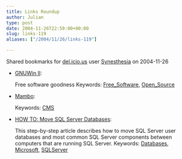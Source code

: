 ```yaml
---
title: Links Roundup
author: Julian
type: post
date: 2004-11-26T22:59:00+00:00
slug: links-119 
aliases: ["/2004/11/26/links-119"]

---
```

Shared bookmarks for [del.icio.us][1] user  [Synesthesia][2] on 2004-11-26

  * [GNUWin II][3]:
  
    Free software goodness Keywords: [Free_Software][4], [Open_Source][5]
  * [Mambo][6]:
   
    Keywords: [CMS][7]
  * [HOW TO: Move SQL Server Databases][8]:
  
    This step-by-step article describes how to move SQL Server user databases and most common SQL Server components between computers that are running SQL Server. Keywords: [Databases][9], [Microsoft][10], [SQLServer][11]

 [1]: https://del.icio.us/
 [2]: https://del.icio.us/synesthesia
 [3]: https://gnuwin.epfl.ch/en/order.html "https://gnuwin.epfl.ch/en/order.html"
 [4]: https://del.icio.us/synesthesia/Free_Software
 [5]: https://del.icio.us/synesthesia/Open_Source
 [6]: https://mamboserver.com/ "https://mamboserver.com/"
 [7]: https://del.icio.us/synesthesia/CMS
 [8]: https://support.microsoft.com/kb/314546/EN-US/ "https://support.microsoft.com/kb/314546/EN-US/"
 [9]: https://del.icio.us/synesthesia/Databases
 [10]: https://del.icio.us/synesthesia/Microsoft
 [11]: https://del.icio.us/synesthesia/SQLServer
